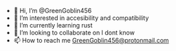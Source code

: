 - 👋 Hi, I’m @GreenGoblin456
- 👀 I’m interested in accesibility and compatibility
- 🌱 I’m currently learning rust
- 💞️ I’m looking to collaborate on I dont know
- 📫 How to reach me GreenGoblin456@protonmail.com

<!---
GreenGoblin456/GreenGoblin456 is a ✨ special ✨ repository because its `README.md` (this file) appears on your GitHub profile.
You can click the Preview link to take a look at your changes.
--->
